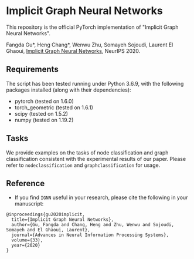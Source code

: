 # Implicit Graph Neural Networks
This repository is the official PyTorch implementation of "Implicit Graph Neural Networks".

Fangda Gu*, Heng Chang*, Wenwu Zhu, Somayeh Sojoudi, Laurent El Ghaoui, [Implicit Graph Neural Networks](https://proceedings.neurips.cc/paper/2020/file/8b5c8441a8ff8e151b191c53c1842a38-Paper.pdf), NeurIPS 2020.

## Requirements
The script has been tested running under Python 3.6.9, with the following packages installed (along with their dependencies):
* pytorch (tested on 1.6.0)
* torch_geometric (tested on 1.6.1)
* scipy (tested on 1.5.2)
* numpy (tested on 1.19.2)

## Tasks
We provide examples on the tasks of node classification and graph classification consistent with the experimental results of our paper. Please refer to ``nodeclassification`` and ``graphclassification`` for usage.

## Reference
- If you find ``IGNN`` useful in your research, please cite the following in your manuscript:

```
@inproceedings{gu2020implicit,
  title={Implicit Graph Neural Networks},
  author={Gu, Fangda and Chang, Heng and Zhu, Wenwu and Sojoudi, Somayeh and El Ghaoui, Laurent},
  journal={Advances in Neural Information Processing Systems},
  volume={33},
  year={2020}
}
```

